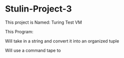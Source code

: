 # Stulin-Project-3
This project is Named: Turing Test VM

This Program: 

Will take in a string and convert it into an organized tuple

Will use a command tape to